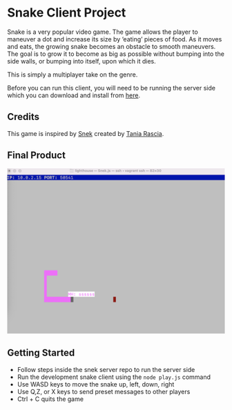 # Snake Client Project

Snake is a very popular video game. The game allows the player to maneuver a dot and increase its size by ‘eating’ pieces of food. As it moves and eats, the growing snake becomes an obstacle to smooth maneuvers. The goal is to grow it to become as big as possible without bumping into the side walls, or bumping into itself, upon which it dies.

This is simply a multiplayer take on the genre.

Before you can run this client, you will need to be running the server side which you can download and install from [here](https://github.com/lighthouse-labs/snek-multiplayer). 

## Credits 

This game is inspired by [Snek](https://github.com/taniarascia/snek) created by [Tania Rascia](https://www.taniarascia.com/).

## Final Product

![Snake goes for food while hissing](/screenshot_game_play.png)

## Getting Started
- Follow steps inside the snek server repo to run the server side
- Run the development snake client using the `node play.js` command
- Use WASD keys to move the snake up, left, down, right
- Use Q,Z, or X keys to send preset messages to other players
- Ctrl + C quits the game